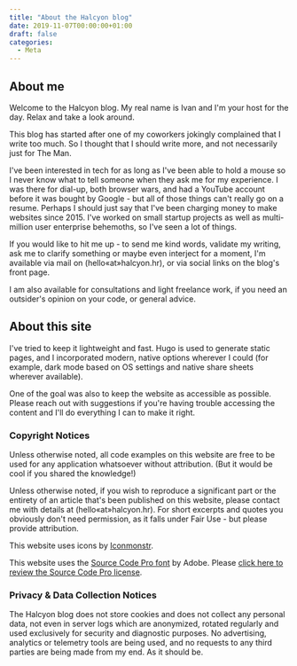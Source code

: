 ```yaml
---
title: "About the Halcyon blog"
date: 2019-11-07T00:00:00+01:00
draft: false
categories:
  - Meta
---
```


## About me

Welcome to the Halcyon blog. My real name is Ivan and I'm your host for the day.
Relax and take a look around.

This blog has started after one of my coworkers jokingly complained that I write
too much. So I thought that I should write more, and not necessarily just for
The Man.

I've been interested in tech for as long as I've been able to hold a mouse so I
never know what to tell someone when they ask me for my experience. I was there
for dial-up, both browser wars, and had a YouTube account before it was
bought by Google - but all of those things can't really go on a resume. Perhaps
I should just say that I've been charging money to make websites since 2015.
I've worked on small startup projects as well as multi-million user enterprise
behemoths, so I've seen a lot of things.

If you would like to hit me up - to send me kind words, validate my writing, ask
me to clarify something or maybe even interject for a moment, I'm available via
mail on (hello&laquo;at&raquo;halcyon.hr), or via social links on the blog's
front page.

I am also available for consultations and light freelance work, if you need an
outsider's opinion on your code, or general advice.

## About this site

I've tried to keep it lightweight and fast. Hugo is used to generate static
pages, and I incorporated modern, native options wherever I could (for example,
dark mode based on OS settings and native share sheets wherever available).

One of the goal was also to keep the website as accessible as possible. Please
reach out with suggestions if you're having trouble accessing the content and
I'll do everything I can to make it right.

### Copyright Notices

Unless otherwise noted, all code examples on this website are free to be used
for any application whatsoever without attribution. (But it would be cool if you
shared the knowledge!)

Unless otherwise noted, if you wish to reproduce a significant part or the
entirety of an article that's been published on this website, please contact me
with details at (hello&laquo;at&raquo;halcyon.hr). For short excerpts and quotes
you obviously don't need permission, as it falls under Fair Use - but please
provide attribution.

This website uses icons by [Iconmonstr](https://iconmonstr.com).

This website uses the [Source Code Pro
font](https://github.com/adobe-fonts/source-code-pro) by Adobe. Please [click
here to review the Source Code Pro
license](https://github.com/adobe-fonts/source-code-pro/blob/release/LICENSE.md).

### Privacy & Data Collection Notices

The Halcyon blog does not store cookies and does not collect any personal data,
not even in server logs which are anonymized, rotated regularly and used
exclusively for security and diagnostic purposes. No advertising, analytics or
telemetry tools are being used, and no requests to any third parties are being
made from my end. As it should be.
